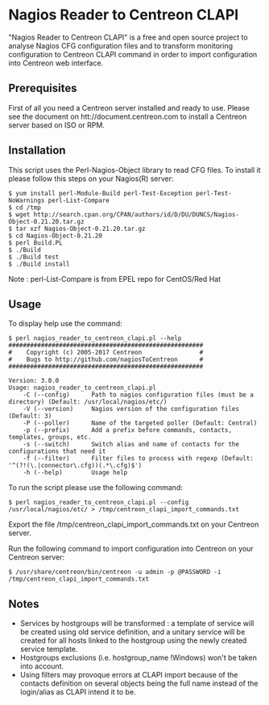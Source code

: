 # Nagios Reader to Centreon CLAPI

"Nagios Reader to Centreon CLAPI" is a free and open source project to analyse
Nagios CFG configuration files and to transform monitoring configuration to
Centreon CLAPI command in order to import configuration into Centreon web
interface.

## Prerequisites

First of all you need a Centreon server installed and ready to use. Please see the
document on htt://document.centreon.com to install a Centreon server based on ISO or RPM.

## Installation

This script uses the Perl-Nagios-Object library to read CFG files. To install
it please follow this steps on your Nagios(R) server:

    $ yum install perl-Module-Build perl-Test-Exception perl-Test-NoWarnings perl-List-Compare
	$ cd /tmp
	$ wget http://search.cpan.org/CPAN/authors/id/D/DU/DUNCS/Nagios-Object-0.21.20.tar.gz
	$ tar xzf Nagios-Object-0.21.20.tar.gz
	$ cd Nagios-Object-0.21.20
	$ perl Build.PL
    $ ./Build
    $ ./Build test
    $ ./Build install

Note : perl-List-Compare is from EPEL repo for CentOS/Red Hat

## Usage

To display help use the command:

    $ perl nagios_reader_to_centreon_clapi.pl --help
    ######################################################
    #    Copyright (c) 2005-2017 Centreon                #
    #    Bugs to http://github.com/nagiosToCentreon      #
    ######################################################
    
    Version: 3.0.0
    Usage: nagios_reader_to_centreon_clapi.pl
        -C (--config)      Path to nagios configuration files (must be a directory) (Default: /usr/local/nagios/etc/)
        -V (--version)     Nagios version of the configuration files (Default: 3)
        -P (--poller)      Name of the targeted poller (Default: Central)
        -p (--prefix)      Add a prefix before commands, contacts, templates, groups, etc.
        -s (--switch)      Switch alias and name of contacts for the configurations that need it
        -f (--filter)      Filter files to process with regexp (Default: '^(?!(\.|connector\.cfg))(.*\.cfg)$')
        -h (--help)        Usage help

To run the script please use the following command:

    $ perl nagios_reader_to_centreon_clapi.pl --config /usr/local/nagios/etc/ > /tmp/centreon_clapi_import_commands.txt

Export the file /tmp/centreon_clapi_import_commands.txt on your Centreon server.

Run the following command to import configuration into Centreon on your Centreon server:

    $ /usr/share/centreon/bin/centreon -u admin -p @PASSWORD -i /tmp/centreon_clapi_import_commands.txt

## Notes

- Services by hostgroups will be transformed : a template of 
service will be created using old service definition, and a unitary service will be created for all hosts linked to the hostgroup using the newly created service template.
- Hostgroups exclusions (i.e. hostgroup_name !Windows) won't be taken into account.
- Using filters may provoque errors at CLAPI import because of the contacts definition on several objects being the full name instead of the login/alias as CLAPI intend it to be.
